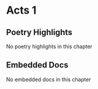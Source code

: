 # Acts 1

## Poetry Highlights

No poetry highlights in this chapter

## Embedded Docs

No embedded docs in this chapter

